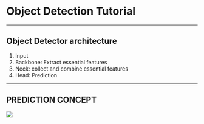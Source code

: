 # Object Detection Tutorial

---

## Object Detector architecture


1. Input
2. Backbone: Extract essential features
3. Neck: collect and combine essential features
4. Head: Prediction

---

## PREDICTION CONCEPT

![](https://i.imgur.com/EdWuUJL.png)
